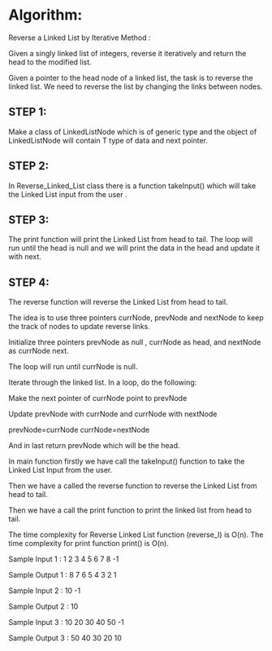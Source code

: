 # Algorithm:

Reverse a Linked List  by Iterative Method :

Given a singly linked list of integers, reverse it iteratively and return the head to the modified list.

Given a pointer to the head node of a linked list, the task is to reverse the linked list. We need to reverse the list by changing the links between nodes.

## STEP 1:

Make a class of LinkedListNode which is of generic type and the object of LinkedListNode will contain T type of data and next pointer.

<!-- class LinkedListNode<T> {
	T data;
	LinkedListNode<T> next;
	
	public LinkedListNode(T data) {
		this.data = data;
	}
} -->


## STEP 2:

In Reverse_Linked_List class there is a function takeInput() which will take the Linked List input from the user .

<!-- public static LinkedListNode<Integer> takeInput() throws IOException {

        LinkedListNode<Integer> head = null, tail = null;
        StringTokenizer tk = new StringTokenizer(br.readLine());
		int data = Integer.parseInt(tk.nextToken());
		while(data != -1) {
			LinkedListNode<Integer> newNode = new LinkedListNode<Integer>(data);
			if(head == null) {
				head = newNode;
				tail = newNode;
			}
			else {
				tail.next = newNode;
				tail = newNode;
			}
			data = Integer.parseInt(tk.nextToken());
		}
		return head;
	} -->

## STEP 3:

The print function will print the Linked List from head to tail.
The loop will run until the head is null and we will print the data in the head and update it with next.

<!-- public static void print(LinkedListNode<Integer> head){
		while(head != null){
			System.out.print(head.data +" ");
			head = head.next;
		}
		System.out.println();
	} -->


## STEP 4:

The reverse function will reverse the Linked List from head to tail. 

The idea is to use three pointers currNode, prevNode and nextNode to keep the track of nodes to update reverse links.

Initialize three pointers prevNode as null , currNode as head, and nextNode as currNode next.

The loop will run until currNode is null.

Iterate through the linked list. In a loop, do the following:

Make the next pointer of currNode point to prevNode

Update prevNode with currNode and currNode with nextNode

prevNode=currNode
currNode=nextNode

And in last return prevNode which will be the head.

<!-- public static LinkedListNode<Integer> reverse_I(LinkedListNode<Integer> head){
        // Base case
        if(head==null || head.next==null){
            return head;
        }
        LinkedListNode<Integer> currNode = head;
        LinkedListNode<Integer> prevNode = null;
        while(currNode!=null){
            LinkedListNode<Integer> nextNode=currNode.next;
            currNode.next=prevNode;
            prevNode=currNode;
            currNode=nextNode;
        }
        return prevNode;
	} -->


In main function firstly we have call the takeInput() function to take the Linked List Input from the user.

Then we have a called the reverse function to reverse the Linked List from head to tail.

Then we have a call the print function to print the linked list from head to tail.


<!-- public static void main(String[] args) throws IOException{
        // Firstly take the Linked List input from the user
        LinkedListNode<Integer> head = takeInput();

        // call the reverse function to reverse the linked list from head to tail
        LinkedListNode<Integer> ans = reverse_I(head);

        // then call the print function to print the reverse linked list
        print(ans);
	} -->

The time complexity for Reverse Linked List function (reverse_I) is O(n).
The time complexity for print function print() is O(n).


Sample Input 1 :
1 2 3 4 5 6 7 8 -1

Sample Output 1 :
8 7 6 5 4 3 2 1


Sample Input 2 :
10 -1

Sample Output 2 :
10 


Sample Input 3 :
10 20 30 40 50 -1

Sample Output 3 :
50 40 30 20 10 